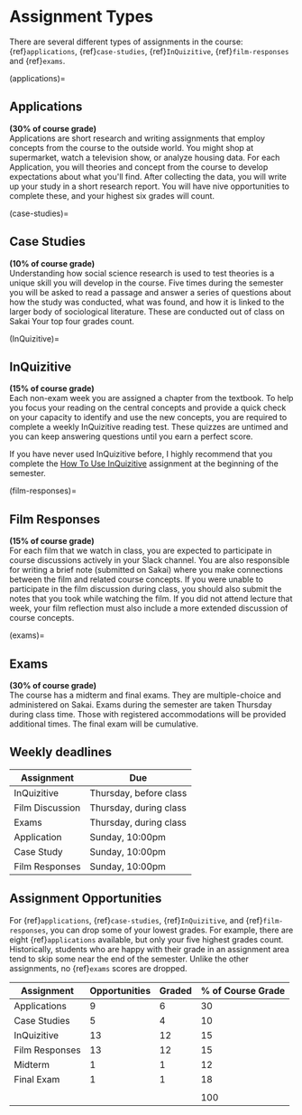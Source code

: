 # Assignment Types
There are several different types of assignments in the course: {ref}`applications`, {ref}`case-studies`, {ref}`InQuizitive`, {ref}`film-responses` and {ref}`exams`.



(applications)=
## Applications   
**(30% of course grade)**  
Applications are short research and writing assignments that employ concepts from the course to the outside world. You might shop at supermarket, watch a television show, or analyze housing data. For each Application, you will theories and concept from the course to develop expectations about what you'll find. After collecting the data, you will write up your study in a short research report. You will have nive opportunities to complete these, and your highest six grades will count.

(case-studies)=
## Case Studies    
**(10% of course grade)**  
Understanding how social science research is used to test theories is a unique skill you will develop in the course. Five times during the semester you will be asked to read a passage and answer a series of questions about how the study was conducted, what was found, and how it is linked to the larger body of sociological literature. These are conducted out of class on Sakai  Your top four grades count.

(InQuizitive)=
## InQuizitive      
**(15% of course grade)**  
Each non-exam week you are assigned a chapter from the textbook. To help you focus your reading on the central concepts and provide a quick check on your capacity to identify and use the new concepts, you are required to complete a weekly InQuizitive reading test. These quizzes are untimed and you can keep answering questions until you earn a perfect score.

If you have never used InQuizitive before, I highly recommend that you complete the [How To Use InQuizitive](https://ncia.wwnorton.com/111835) assignment at the beginning of the semester.

(film-responses)=
## Film Responses   
**(15% of course grade)**  
For each film that we watch in class, you are expected to participate in course discussions actively in your Slack channel. You are also responsible for writing a brief note (submitted on Sakai) where you make connections between the film and related course concepts. If you were unable to participate in the film discussion during class, you should also submit the notes that you took while watching the film. If you did not attend lecture that week, your film reflection must also include a more extended discussion of course concepts.

(exams)=
## Exams  
**(30% of course grade)**  
The course has a midterm and final exams. They are multiple-choice and administered on Sakai. Exams during the semester are taken Thursday during class time. Those with registered accommodations will be provided additional times. The final exam will be cumulative.

## Weekly deadlines

| Assignment      | Due                    |
|-----------------|------------------------|
| InQuizitive     | Thursday, before class     |
| Film Discussion | Thursday, during class |
| Exams           | Thursday, during class |
| Application     | Sunday, 10:00pm       |
| Case Study      | Sunday, 10:00pm      |
| Film Responses  | Sunday, 10:00pm       |

## Assignment Opportunities
For {ref}`applications`, {ref}`case-studies`, {ref}`InQuizitive`, and {ref}`film-responses`, you can drop some of your lowest grades. For example, there are eight {ref}`applications` available, but only your five highest grades count. Historically, students who are happy with their grade in an assignment area tend to skip some near the end of the semester. Unlike the other assignments, no {ref}`exams` scores are dropped.

| Assignment     | Opportunities  | Graded | % of Course Grade |
|----------------|----------------|------------------|-------------------|
| Applications   | 9              | 6               | 30                |
| Case Studies   | 5              | 4                | 10                |
| InQuizitive    | 13             | 12               | 15                |
| Film Responses | 13             | 12               | 15                |
| Midterm         | 1              | 1                | 12                |
| Final Exam        | 1              | 1                | 18                |
|                |                |                  |                   |
|                |                |                  | 100               |
